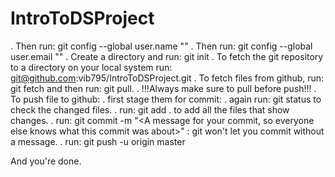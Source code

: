 # IntroToDSProject

. Then run: git config --global user.name "<Your name>"
. Then run: git config --global user.email "<Your e-mail address>"
. Create a directory and run: git init
. To fetch the git repository to a directory on your local system run: git@github.com:vib795/IntroToDSProject.git
. To fetch files from github, run: git fetch and then run: git pull.
. !!!Always make sure to pull before push!!!
. To push file to github:
  . first stage them for commit:
    . again run: git status to check the changed files.
    . run: git add . to add all the files that show changes.
    . run: git commit -m "<A message for your commit, so everyone else knows what this commit was about>" : git won't let you commit without a message.
    . run: git push -u origin master
    
And you're done.
 
